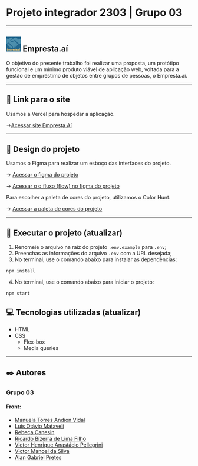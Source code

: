 # Projeto integrador 2303 | Grupo 03

---

## <img src="./public/assets/images/favicon.ico" width="40" /> Empresta.aí

O objetivo do presente trabalho foi realizar uma proposta, um protótipo
funcional e um mínimo produto viável de aplicação web, voltada para a gestão de empréstimo de objetos entre grupos de pessoas, o Empresta.aí.

---

## 🔗 Link para o site

Usamos a Vercel para hospedar a aplicação.

->[Acessar site Empresta.Aí](https://projeto-integrador-grupo03.vercel.app/)

---

## 🎨 Design do projeto

Usamos o Figma para realizar um esboço das interfaces do projeto.

-> [Acessar o figma do projeto](https://www.figma.com/file/faRTEZOXgpwiGXoo8F20Sf/Projeto-Integrador---Empresta.a%C3%AD?type=design&node-id=0-1&mode=design&t=G3K0Jml18Zq3x8F6-0)

-> [Acessar o o fluxo (flow) no figma do projeto](https://www.figma.com/proto/faRTEZOXgpwiGXoo8F20Sf/Projeto-Integrador---Empresta.a%C3%AD?node-id=27-135&starting-point-node-id=27%3A135)

Para escolher a paleta de cores do projeto, utilizamos o Color Hunt.

-> [Acessar a paleta de cores do projeto](https://colorhunt.co/palette/ffcc70fffadd8ecddd22668d)

---

## 📁 Executar o projeto (atualizar)

1.  Renomeie o arquivo na raiz do projeto `.env.example` para `.env`;
2.  Preenchas as informações do arquivo `.env` com a URL desejada;
3.  No terminal, use o comando abaixo para instalar as dependências:

```
npm install
```

4.  No terminal, use o comando abaixo para iniciar o projeto:

```
npm start
```

## 💻 Tecnologias utilizadas (atualizar)

- HTML
- CSS
  - Flex-box
  - Media queries

---

## ✒️ Autores

### Grupo 03

#### Front:

- [Manuela Torres Andion Vidal](https://github.com/mtavidal)
- [Luís Otávio Mataveli](https://github.com)
- [Rebeca Canesin](https://github.com)
- [Ricardo Bizerra de Lima Filho](https://github.com)
- [Victor Henrique Anastácio Pellegrini](https://github.com)
- [Victor Manoel da Silva](https://github.com)
- [Alan Gabriel Pretes](https://github.com)
